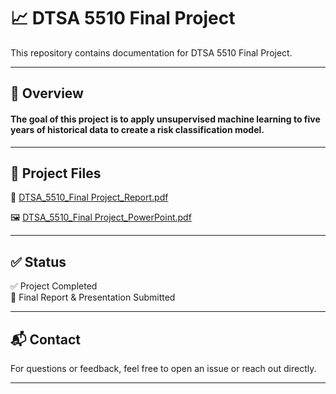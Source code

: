 # 📈 DTSA 5510 Final Project

This repository contains documentation for DTSA 5510 Final Project. 

---

## 📝 Overview

#### The goal of this project is to apply unsupervised machine learning to five years of historical data to create a risk classification model.

---

## 📂 Project Files
📄 [DTSA_5510_Final Project_Report.pdf](https://github.com/peculiardatabits/DTSA-5510-Final-Project/blob/main/DTSA_5510_Final%20Project_Report.pdf)

:framed_picture: [DTSA_5510_Final Project_PowerPoint.pdf](https://github.com/peculiardatabits/DTSA-5510-Final-Project/blob/main/DTSA_5510_Final%20Project_PowerPoint.pdf)

---

## ✅ Status

✅ Project Completed  
📌 Final Report & Presentation Submitted

---

## 📬 Contact

For questions or feedback, feel free to open an issue or reach out directly.

---

